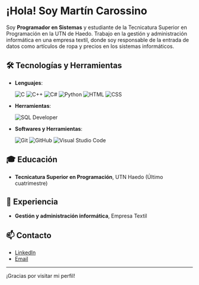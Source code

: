 # ¡Hola! Soy Martín Carossino

Soy **Programador en Sistemas** y estudiante de la Tecnicatura Superior en Programación en la UTN de Haedo. Trabajo en la gestión y administración informática en una empresa textil, donde soy responsable de la entrada de datos como artículos de ropa y precios en los sistemas informáticos.

## 🛠 Tecnologías y Herramientas

- **Lenguajes**:

    ![C](https://img.shields.io/badge/C%20-%232370ED.svg?style=for-the-badge&logo=c&logoColor=white)
    ![C++](https://img.shields.io/badge/C++%20-%2300599C.svg?style=for-the-badge&logo=c%2B%2B&logoColor=white)
    ![C#](https://img.shields.io/badge/C%23%20-%23239120.svg?style=for-the-badge&logo=c-sharp&logoColor=white)
    ![Python](https://img.shields.io/badge/Python%20-%2314354C.svg?style=for-the-badge&logo=python&logoColor=white)
    ![HTML](https://img.shields.io/badge/HTML%20-%23E34F26.svg?style=for-the-badge&logo=html5&logoColor=white)
    ![CSS](https://img.shields.io/badge/CSS%20-%231572B6.svg?style=for-the-badge&logo=css3&logoColor=white)

- **Herramientas**:

    ![SQL Developer](https://img.shields.io/badge/SQL%20Developer%20-%23000000.svg?style=for-the-badge&logo=oracle&logoColor=white)

- **Softwares y Herramientas**:

    ![Git](https://img.shields.io/badge/Git%20-%23F05033.svg?style=for-the-badge&logo=git&logoColor=white)
    ![GitHub](https://img.shields.io/badge/GitHub%20-%23181717.svg?style=for-the-badge&logo=github&logoColor=white)
    ![Visual Studio Code](https://img.shields.io/badge/Visual%20Studio%20Code%20-%23007ACC.svg?style=for-the-badge&logo=visual-studio-code&logoColor=white)

## 🎓 Educación
- **Tecnicatura Superior en Programación**, UTN Haedo (Último cuatrimestre)

## 💼 Experiencia
- **Gestión y administración informática**, Empresa Textil

## 📫 Contacto
- [LinkedIn](https://www.linkedin.com/in/martincarossino/)
- [Email](mailto:martingcarossino@gmail.com)

---

¡Gracias por visitar mi perfil!

